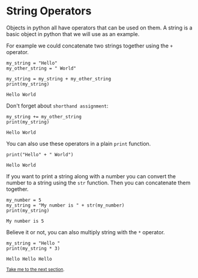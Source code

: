 # String Operators

Objects in python all have operators that can be used on them. A string is a 
basic object in python that we will use as an example.

For example we could concatenate two strings together using the `+` operator.

```python3
my_string = "Hello"
my_other_string = " World"

my_string = my_string + my_other_string
print(my_string)
```

```
Hello World
```

Don't forget about `shorthand assignment`:

```python3
my_string += my_other_string
print(my_string)
```

```
Hello World
```

You can also use these operators in a plain `print` function.

```python3
print("Hello" + " World")
```

```
Hello World
```

If you want to print a string along with a number you can convert the number
to a string using the `str` function. Then you can concatenate them together.

```python3
my_number = 5
my_string = "My number is " + str(my_number)
print(my_string)
```

```
My number is 5
```

Believe it or not, you can also multiply string with the `*` operator.

```python3
my_string = "Hello "
print(my_string * 3)
```

```
Hello Hello Hello
```

<sub>[Take me to the next section](https://github.com/TigardHighComputerScience/Python1Course/tree/main/references/6-comments).</sub>
